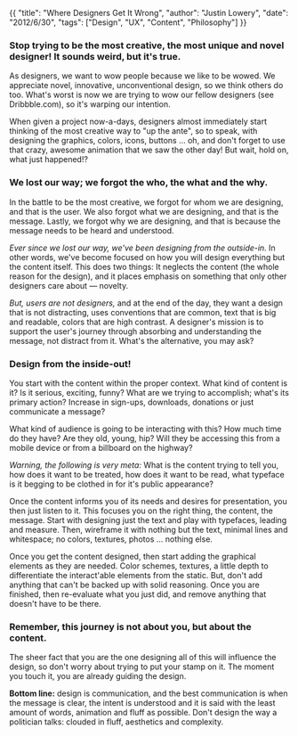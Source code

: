 {{
	"title": "Where Designers Get It Wrong",
	"author": "Justin Lowery",
	"date": "2012/6/30",
	"tags": ["Design", "UX", "Content", "Philosophy"]
}}


### Stop trying to be the most creative, the most unique and novel designer! It sounds weird, but it's true.

As designers, we want to wow people because we like to be wowed. We appreciate novel, innovative, unconventional design, so we think others do too. What's worst is now we are trying to wow our fellow designers (see Dribbble.com), so it's warping our intention.

When given a project now-a-days, designers almost immediately start thinking of the most creative way to "up the ante", so to speak, with designing the graphics, colors, icons, buttons … oh, and don't forget to use that crazy, awesome animation that we saw the other day! But wait, hold on, what just happened!?

### We lost our way; we forgot the who, the what and the why.

In the battle to be the most creative, we forgot for whom we are designing, and that is the user. We also forgot what we are designing, and that is the message. Lastly, we forgot why we are designing, and that is because the message needs to be heard and understood.

*Ever since we lost our way, we've been designing from the outside-in.* In other words, we've become focused on how you will design everything but the content itself. This does two things: It neglects the content (the whole reason for the design), and it places emphasis on something that only other designers care about — novelty.

*But, users are not designers,* and at the end of the day, they want a design that is not distracting, uses conventions that are common, text that is big and readable, colors that are high contrast. A designer's mission is to support the user's journey through absorbing and understanding the message, not distract from it. What's the alternative, you may ask?

### Design from the inside-out!

You start with the content within the proper context. What kind of content is it? Is it
serious, exciting, funny? What are we trying to accomplish; what's its primary action? Increase in sign-ups, downloads, donations or just communicate a message?

What kind of audience is going to be interacting with this? How much time do they have? Are they old, young, hip? Will they be accessing this from a mobile device or from a billboard on the highway?

*Warning, the following is very meta:* What is the content trying to tell you, how does it want to be treated, how does it want to be read, what typeface is it begging to be clothed in for it's public appearance?

Once the content informs you of its needs and desires for presentation, you then just listen to it. This focuses you on the right thing, the content, the message. Start with designing just the text and play with typefaces, leading and measure. Then, wireframe it with nothing but the text, minimal lines and whitespace; no colors, textures, photos … nothing else.

Once you get the content designed, then start adding the graphical elements as they are needed. Color schemes, textures, a little depth to differentiate the interact'able elements from the static. But, don't add anything that can't be backed up with solid reasoning. Once you are finished, then re-evaluate what you just did, and remove anything that doesn't have to be there.

### Remember, this journey is not about you, but about the content.

The sheer fact that you are the one designing all of this will influence the design, so don't worry about trying to put your stamp on it. The moment you touch it, you are already guiding the design.

**Bottom line:** design is communication, and the best communication is when the message is clear,
the intent is understood and it is said with the least amount of words, animation and fluff as possible. Don't design the way a politician talks: clouded in fluff, aesthetics and complexity.